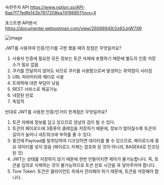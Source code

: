 숙련주차 API
https://www.notion.so/API-6ae7f77edfe142b7817208ea74196851?pvs=4

포스트맨 API문서
https://documenter.getpostman.com/view/26066949/2s93JnW7XR


![image](https://user-images.githubusercontent.com/124053404/223119572-0ff43404-d379-49b5-a322-8abb435f4a73.png)



JWT를 사용하여 인증/인가를 구현 했을 때의 장점은 무엇일까요?
1. 사용자 인증에 필요한 모든 정보는 토큰 자체에 포함하기 때문에 별도의 인증 저장소가 필요 없음
2. 쿠키를 전달하지 않아도 되므로 쿠키를 사용함으로써 발생하는 취약점이 사라짐
3. URL 파라미터와 헤더로 사용
4. 트레픽에 대한 부담이 낮음
5. REST 서비스로 제공가능
6. 내장된 만료
7. 독립적

반대로 JWT를 사용한 인증/인가의 한계점은 무엇일까요?
1. 토큰 자체에 정보를 담고 있으므로 양날의 검이 될 수 있다.
2. 토큰의 페이로드에 3종류의 클레임을 저장하기 때문에, 정보가 많아질수록 토큰의 길이가 늘어나 네트워크에 부하를 줄 수 있다.
3. 중간에 Payload를 탈취당하여 디코딩하면 데이터를 볼 수 있으므로, 페이로드에 중요 데이터를 넣지 않음 (페이로드 자체는 암호화 된 것이 아니라, BASE64로 인코딩 된 것)
4. JWT는 상태를 저장하지 않기 때문에 한번 만들어지면 제어가 불가능합니다. 즉, 토큰을 임의로 삭제하는 것이 불가능하므로 토큰 만료 시간을 꼭 넣어주어야 합니다.
5. Tore Token: 토큰은 클라이언트 측에서 관리해야 하기 때문에, 토큰을 저장해야 합니다.
